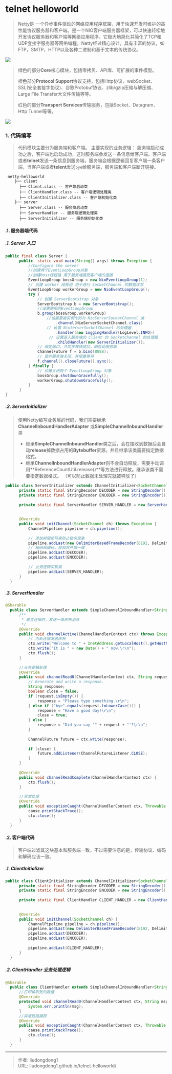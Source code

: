 # telnet helloworld


> Netty是 一个异步事件驱动的网络应用程序框架，用于快速开发可维护的高性能协议服务器和客户端。是一个NIO客户端服务器框架，可以快速轻松地开发协议服务器和客户端等网络应用程序。它极大地简化并简化了TCP和UDP套接字服务器等网络编程。Netty经过精心设计，具有丰富的协议，如FTP，SMTP，HTTP以及各种二进制和基于文本的传统协议。

![](https://gitee.com/github-25970295/blogpictureV2/raw/master/image-20211008201945363.png)

> 绿色的部分**Core**核心模块，包括零拷贝、API库、可扩展的事件模型。
>
> 橙色部分**Protocol Support**协议支持，包括Http协议、webSocket、SSL(安全套接字协议)、谷歌Protobuf协议、zlib/gzip压缩与解压缩、Large File Transfer大文件传输等等。
>
> 红色的部分**Transport Services**传输服务，包括Socket、Datagram、Http Tunnel等等。

![](https://gitee.com/github-25970295/blogpictureV2/raw/master/cc27d56addd74e82b6b6b349c7f3769b.png)

### 1. 代码编写

> 代码模块主要分为服务端和客户端。 主要实现的业务逻辑： 服务端启动成功之后，客户端也启动成功，这时服务端会发送一条信息给客户端。客户端或者**telnet**发送一条信息到服务端，服务端会根据逻辑回复客户端一条客户端，当客户端或者**telent**发送`bye`给服务端，服务端和客户端断开链接。

```
 netty-helloworld
    ├── client
      ├── Client.class -- 客户端启动类
      ├── ClientHandler.class -- 客户端逻辑处理类
      ├── ClientInitializer.class -- 客户端初始化类
    ├── server 
      ├── Server.class -- 服务端启动类
      ├── ServerHandler -- 服务端逻辑处理类
      ├── ServerInitializer -- 服务端初始化类
```
#### .1. 服务器端代码

##### .1. Server 入口

```java
public final class Server {
      public  static void main(String[] args) throws Exception {
          //Configure the server
          //创建两个EventLoopGroup对象
          //创建boss线程组 用于服务端接受客户端的连接
          EventLoopGroup bossGroup = new NioEventLoopGroup(1);
          // 创建 worker 线程组 用于进行 SocketChannel 的数据读写
          EventLoopGroup workerGroup = new NioEventLoopGroup();
          try {
              // 创建 ServerBootstrap 对象
              ServerBootstrap b = new ServerBootstrap();
              //设置使用的EventLoopGroup
              b.group(bossGroup,workerGroup)
                  //设置要被实例化的为 NioServerSocketChannel 类
                      .channel(NioServerSocketChannel.class)
                  // 设置 NioServerSocketChannel 的处理器
                      .handler(new LoggingHandler(LogLevel.INFO))
                   // 设置连入服务端的 Client 的 SocketChannel 的处理器
                      .childHandler(new ServerInitializer());
              // 绑定端口，并同步等待成功，即启动服务端
              ChannelFuture f = b.bind(8888);
              // 监听服务端关闭，并阻塞等待
              f.channel().closeFuture().sync();
          } finally {
              // 优雅关闭两个 EventLoopGroup 对象
              bossGroup.shutdownGracefully();
              workerGroup.shutdownGracefully();
          }
      }
}
```
##### .2. ServerInitializer

> 使用Netty编写业务层的代码，我们需要继承**ChannelInboundHandlerAdapter** 或**SimpleChannelInboundHandler**类
>
> - 继承**SimpleChannelInboundHandler**类之后，会在接收到数据后会自动**release**掉数据占用的**Bytebuffer**资源。并且继承该类需要指定数据格式。 
> - 继承**ChannelInboundHandlerAdapter**则不会自动释放，需要手动调用**ReferenceCountUtil.release()**等方法进行释放。继承该类不需要指定数据格式。 （可以防止数据未处理完就被释放了）

```java
public class ServerInitializer extends ChannelInitializer<SocketChannel> {
      private static final StringDecoder DECODER = new StringDecoder();
      private static final StringEncoder ENCODER = new StringEncoder();
  
      private static final ServerHandler SERVER_HANDLER = new ServerHandler();
  
  
      @Override
      public void initChannel(SocketChannel ch) throws Exception {
          ChannelPipeline pipeline = ch.pipeline();
  
          // 添加帧限定符来防止粘包现象
          pipeline.addLast(new DelimiterBasedFrameDecoder(8192, Delimiters.lineDelimiter()));
          // 解码和编码，应和客户端一致
          pipeline.addLast(DECODER);
          pipeline.addLast(ENCODER);
 
          // 业务逻辑实现类
          pipeline.addLast(SERVER_HANDLER);
      }
  }
```

##### .3. ServerHandler

```java
@Sharable
  public class ServerHandler extends SimpleChannelInboundHandler<String> {
      /**
       * 建立连接时，发送一条庆祝消息
       */
      @Override
      public void channelActive(ChannelHandlerContext ctx) throws Exception {
          // 为新连接发送庆祝
          ctx.write("Welcome to " + InetAddress.getLocalHost().getHostName() + "!\r\n");
          ctx.write("It is " + new Date() + " now.\r\n");
          ctx.flush();
      }
  
      //业务逻辑处理
      @Override
      public void channelRead0(ChannelHandlerContext ctx, String request) throws Exception {
          // Generate and write a response.
          String response;
          boolean close = false;
          if (request.isEmpty()) {
              response = "Please type something.\r\n";
          } else if ("bye".equals(request.toLowerCase())) {
              response = "Have a good day!\r\n";
              close = true;
          } else {
              response = "Did you say '" + request + "'?\r\n";
          }
  
          ChannelFuture future = ctx.write(response);
  
          if (close) {
              future.addListener(ChannelFutureListener.CLOSE);
          }
      }
  
      @Override
      public void channelReadComplete(ChannelHandlerContext ctx) {
          ctx.flush();
      }
 
      //异常处理
      @Override
      public void exceptionCaught(ChannelHandlerContext ctx, Throwable cause) {
          cause.printStackTrace();
          ctx.close();
      }
  }
```

#### .2. 客户端代码

> 客户端过滤其这块基本和服务端一致。不过需要注意的是，传输协议、编码和解码应该一致。

##### .1. ClientInitializer

```java
public class ClientInitializer extends ChannelInitializer<SocketChannel> {
      private static final StringDecoder DECODER = new StringDecoder();
      private static final StringEncoder ENCODER = new StringEncoder();
  
      private static final ClientHandler CLIENT_HANDLER = new ClientHandler();
  
  
      @Override
      public void initChannel(SocketChannel ch) {
          ChannelPipeline pipeline = ch.pipeline();
          pipeline.addLast(new DelimiterBasedFrameDecoder(8192, Delimiters.lineDelimiter()));
          pipeline.addLast(DECODER);
          pipeline.addLast(ENCODER);
  
          pipeline.addLast(CLIENT_HANDLER);
      }
  }
```

##### .2. ClientHandler 业务处理逻辑

```java
@Sharable
  public class ClientHandler extends SimpleChannelInboundHandler<String> {
      //打印读取到的数据
      @Override
      protected void channelRead0(ChannelHandlerContext ctx, String msg) throws Exception {
          System.err.println(msg);
      }
      //异常数据捕获
      @Override
      public void exceptionCaught(ChannelHandlerContext ctx, Throwable cause) {
          cause.printStackTrace();
          ctx.close();
      }
  }
```


---

> 作者: liudongdong1  
> URL: liudongdong1.github.io/telnet-helloworld/  

